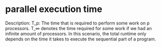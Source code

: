 # parallel execution time

Description: T_p: The time that is required to perform some work on p processors. T_∞ denotes the time required for some work if we had an infinite amount of processors. In this scenario, the total runtime only depends on the time it takes to execute the sequential part of a program.